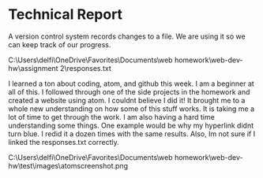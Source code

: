 # Technical Report

A version control system records changes to a file. We are using it so we can keep track of our progress.

C:\Users\delfi\OneDrive\Favorites\Documents\web homework\web-dev-hw\assignment 2\responses.txt

I learned a ton about coding, atom, and github this week. I am a beginner at all of this. I followed through one of the side projects in the homework and created a website using atom. I couldnt believe I did it! It brought me to a whole new understanding on how some of this stuff works. It is taking me a lot of time to get through the work. I am also having a hard time understanding some things. One example would be why my hyperlink didnt turn blue. I redid it a dozen times with the same results. Also, Im not sure if I linked the responses.txt correctly.

C:\Users\delfi\OneDrive\Favorites\Documents\web homework\web-dev-hw\test\images\atomscreenshot.png
